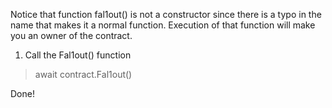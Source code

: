 Notice that function fal1out() is not a constructor since there is a typo in the name that makes it a normal function. Execution of that function will make you an owner of the contract.

1) Call the Fal1out() function

> await contract.Fal1out()

Done!
